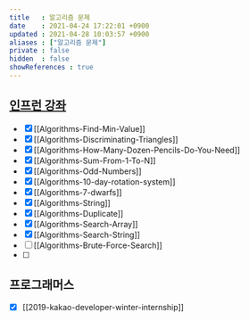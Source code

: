 ```yaml
---
title   : 알고리즘 문제
date    : 2021-04-24 17:22:01 +0900
updated : 2021-04-28 10:03:57 +0900
aliases : ["알고리즘 문제"]
private : false
hidden  : false
showReferences : true
---
```


## [인프런 강좌](https://inf.run/wv2V)
- [x] [[Algorithms-Find-Min-Value]]
- [x] [[Algorithms-Discriminating-Triangles]]
- [x] [[Algorithms-How-Many-Dozen-Pencils-Do-You-Need]]
- [x] [[Algorithms-Sum-From-1-To-N]]
- [x] [[Algorithms-Odd-Numbers]]
- [x] [[Algorithms-10-day-rotation-system]]
- [x] [[Algorithms-7-dwarfs]]
- [x] [[Algorithms-String]]
- [x] [[Algorithms-Duplicate]]
- [x] [[Algorithms-Search-Array]]
- [x] [[Algorithms-Search-String]]
- [ ] [[Algorithms-Brute-Force-Search]]
- [ ] 
## 프로그래머스
- [x] [[2019-kakao-developer-winter-internship]]
